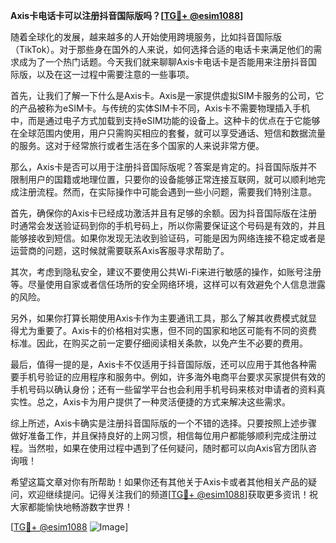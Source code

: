 **Axis卡电话卡可以注册抖音国际版吗？[[TG💪+ @esim1088](https://t.me/s/esim1088)]**

随着全球化的发展，越来越多的人开始使用跨境服务，比如抖音国际版（TikTok）。对于那些身在国外的人来说，如何选择合适的电话卡来满足他们的需求成为了一个热门话题。今天我们就来聊聊Axis卡电话卡是否能用来注册抖音国际版，以及在这一过程中需要注意的一些事项。

首先，让我们了解一下什么是Axis卡。Axis是一家提供虚拟SIM卡服务的公司，它的产品被称为eSIM卡。与传统的实体SIM卡不同，Axis卡不需要物理插入手机中，而是通过电子方式加载到支持eSIM功能的设备上。这种卡的优点在于它能够在全球范围内使用，用户只需购买相应的套餐，就可以享受通话、短信和数据流量的服务。这对于经常旅行或者生活在多个国家的人来说非常方便。

那么，Axis卡是否可以用于注册抖音国际版呢？答案是肯定的。抖音国际版并不限制用户的国籍或地理位置，只要你的设备能够正常连接互联网，就可以顺利地完成注册流程。然而，在实际操作中可能会遇到一些小问题，需要我们特别注意。

首先，确保你的Axis卡已经成功激活并且有足够的余额。因为抖音国际版在注册时通常会发送验证码到你的手机号码上，所以你需要保证这个号码是有效的，并且能够接收到短信。如果你发现无法收到验证码，可能是因为网络连接不稳定或者是运营商的问题，这时候就需要联系Axis客服寻求帮助了。

其次，考虑到隐私安全，建议不要使用公共Wi-Fi来进行敏感的操作，如账号注册等。尽量使用自家或者信任场所的安全网络环境，这样可以有效避免个人信息泄露的风险。

另外，如果你打算长期使用Axis卡作为主要通讯工具，那么了解其收费模式就显得尤为重要了。Axis卡的价格相对实惠，但不同的国家和地区可能有不同的资费标准。因此，在购买之前一定要仔细阅读相关条款，以免产生不必要的费用。

最后，值得一提的是，Axis卡不仅适用于抖音国际版，还可以应用于其他各种需要手机号验证的应用程序和服务中。例如，许多海外电商平台要求买家提供有效的手机号码以确认身份；还有一些留学平台也会利用手机号码来核对申请者的资料真实性。总之，Axis卡为用户提供了一种灵活便捷的方式来解决这些需求。

综上所述，Axis卡确实是注册抖音国际版的一个不错的选择。只要按照上述步骤做好准备工作，并且保持良好的上网习惯，相信每位用户都能够顺利完成注册过程。当然啦，如果在使用过程中遇到了任何疑问，随时都可以向Axis官方团队咨询哦！

希望这篇文章对你有所帮助！如果你还有其他关于Axis卡或者其他相关产品的疑问，欢迎继续提问。记得关注我们的频道[[TG💪+ @esim1088](https://t.me/s/esim1088)]获取更多资讯！祝大家都能愉快地畅游数字世界！

[[TG💪+ @esim1088](https://t.me/s/esim1088) ![Image](https://i.postimg.cc/4NQfJmqS/Snipaste-2025-05-13-00-14-12.png)]